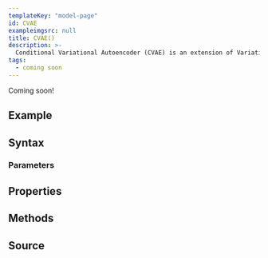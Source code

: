 ```yaml
---
templateKey: "model-page"
id: CVAE
exampleimgsrc: null
title: CVAE()
description: >- 
  Conditional Variational Autoencoder (CVAE) is an extension of Variational Autoencoder (VAE), a generative model
tags:
  - coming soon
---
```


Coming soon!

## Example


## Syntax


### Parameters


## Properties


## Methods


## Source
